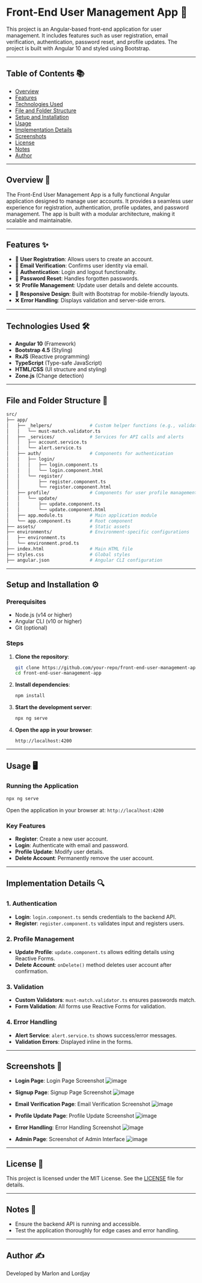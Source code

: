 # Front-End User Management App 🚀

This project is an Angular-based front-end application for user management. It includes features such as user registration, email verification, authentication, password reset, and profile updates. The project is built with Angular 10 and styled using Bootstrap.

---

## Table of Contents 📚
- [Overview](#overview-)
- [Features](#features-)
- [Technologies Used](#technologies-used-)
- [File and Folder Structure](#file-and-folder-structure-)
- [Setup and Installation](#setup-and-installation-)
- [Usage](#usage-)
- [Implementation Details](#implementation-details-)
- [Screenshots](#screenshots-)
- [License](#license-)
- [Notes](#notes-)
- [Author](#author-)

---

## Overview 📖

The Front-End User Management App is a fully functional Angular application designed to manage user accounts. It provides a seamless user experience for registration, authentication, profile updates, and password management. The app is built with a modular architecture, making it scalable and maintainable.

---

## Features ✨
- 📝 **User Registration**: Allows users to create an account.
- 📧 **Email Verification**: Confirms user identity via email.
- 🔐 **Authentication**: Login and logout functionality.
- 🔑 **Password Reset**: Handles forgotten passwords.
- 🛠️ **Profile Management**: Update user details and delete accounts.
- 📱 **Responsive Design**: Built with Bootstrap for mobile-friendly layouts.
- ❌ **Error Handling**: Displays validation and server-side errors.

---

## Technologies Used 🛠️
- **Angular 10** (Framework)
- **Bootstrap 4.5** (Styling)
- **RxJS** (Reactive programming)
- **TypeScript** (Type-safe JavaScript)
- **HTML/CSS** (UI structure and styling)
- **Zone.js** (Change detection)

---

## File and Folder Structure 📂

```bash
src/
├── app/
│   ├── _helpers/              # Custom helper functions (e.g., validators)
│   │   └── must-match.validator.ts
│   ├── _services/             # Services for API calls and alerts
│   │   ├── account.service.ts
│   │   └── alert.service.ts
│   ├── auth/                  # Components for authentication
│   │   ├── login/
│   │   │   ├── login.component.ts
│   │   │   └── login.component.html
│   │   └── register/
│   │       ├── register.component.ts
│   │       └── register.component.html
│   ├── profile/               # Components for user profile management
│   │   └── update/
│   │       ├── update.component.ts
│   │       └── update.component.html
│   ├── app.module.ts          # Main application module
│   └── app.component.ts       # Root component
├── assets/                    # Static assets
├── environments/              # Environment-specific configurations
│   ├── environment.ts
│   └── environment.prod.ts
├── index.html                 # Main HTML file
├── styles.css                 # Global styles
├── angular.json               # Angular CLI configuration
```

---

## Setup and Installation ⚙️

### Prerequisites
- Node.js (v14 or higher)
- Angular CLI (v10 or higher)
- Git (optional)

### Steps
1. **Clone the repository**:
   ```bash
   git clone https://github.com/your-repo/front-end-user-management-app.git
   cd front-end-user-management-app
   ```

2. **Install dependencies**:
   ```bash
   npm install
   ```

3. **Start the development server**:
   ```bash
   npx ng serve
   ```

4. **Open the app in your browser**:
   ```
   http://localhost:4200
   ```

---

## Usage 🖥️

### Running the Application
```bash
npx ng serve
```
Open the application in your browser at: `http://localhost:4200`

### Key Features
- **Register**: Create a new user account.
- **Login**: Authenticate with email and password.
- **Profile Update**: Modify user details.
- **Delete Account**: Permanently remove the user account.

---

## Implementation Details 🔍

### 1. Authentication
- **Login**: `login.component.ts` sends credentials to the backend API.
- **Register**: `register.component.ts` validates input and registers users.

### 2. Profile Management
- **Update Profile**: `update.component.ts` allows editing details using Reactive Forms.
- **Delete Account**: `onDelete()` method deletes user account after confirmation.

### 3. Validation
- **Custom Validators**: `must-match.validator.ts` ensures passwords match.
- **Form Validation**: All forms use Reactive Forms for validation.

### 4. Error Handling
- **Alert Service**: `alert.service.ts` shows success/error messages.
- **Validation Errors**: Displayed inline in the forms.

---

## Screenshots 📸

- **Login Page**: Login Page Screenshot ![image](https://github.com/user-attachments/assets/eb85bb23-d8b1-4fb6-be2f-f295f484a18b)

- **Signup Page**: Signup Page Screenshot ![image](https://github.com/user-attachments/assets/a9c1a248-38e9-4541-994a-2bd99a176add)

- **Email Verification Page**: Email Verification Screenshot ![image](https://github.com/user-attachments/assets/bbfdb756-04ea-4ec0-8763-5e72976cb982)

- **Profile Update Page**: Profile Update Screenshot ![image](https://github.com/user-attachments/assets/6ce44948-5222-42ac-9b64-c52c1156ccce)

- **Error Handling**: Error Handling Screenshot ![image](https://github.com/user-attachments/assets/079e6956-6590-4dd4-ba69-38f13b20c671)


- **Admin Page**: Screenshot of Admin Interface ![image](https://github.com/user-attachments/assets/6c82251f-dfaf-47b5-84af-154499a2c46e)


---

## License 📜

This project is licensed under the MIT License. See the [LICENSE](./LICENSE) file for details.

---

## Notes 📝
- Ensure the backend API is running and accessible.
- Test the application thoroughly for edge cases and error handling.

---

## Author ✍️
Developed by Marlon and Lordjay


